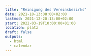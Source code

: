 ```yaml
---
title: "Reinigung des Vereinsbezirks"
date: 2021-10-13:08:00+02:00
lastmod: 2021-12-20:13:00+02:00
start: 2022-03-19T10:00:00+01:00
location: platz
draft: false
outputs:
  - html
  - calendar
---
```


